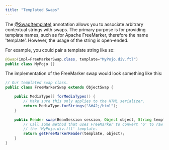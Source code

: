 ```yaml
---
title: "Templated Swaps"
---
```


The [@Swap(template)](../apidocs/org/apache/juneau/annotation/Swap.html#template()) annotation allows you to associate
arbitrary contextual strings with swaps.
The primary purpose is for providing template names, such as for Apache FreeMarker, therefore
the name 'template'.
However, the usage of the string is open-ended.

For example, you could pair a template string like so:

```java
@Swap(impl=FreeMarkerSwap.class, template="MyPojo.div.ftl")
public class MyPojo {}
```

The implementation of the FreeMarker swap would look something like this:

```java
// Our templated swap class.
public class FreeMarkerSwap extends ObjectSwap {

    public MediaType[] forMediaTypes() {
        // Make sure this only applies to the HTML serializer.
        return MediaType.forStrings("&#42;/html");
    }

    public Reader swap(BeanSession session, Object object, String template) throws Exception {
        // Call some method that uses FreeMarker to convert 'o' to raw HTML using
        // the 'MyPojo.div.ftl' template.
        return getFreeMarkerReader(template, object);
    }
}
```